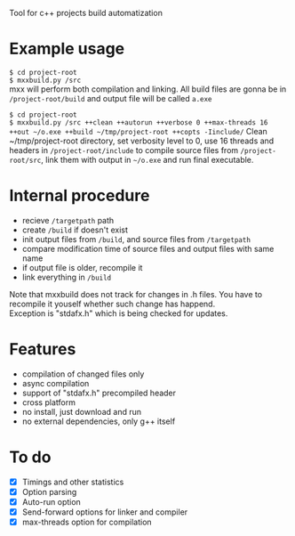 Tool for c++ projects build automatization  

# Example usage
`$ cd project-root`  
`$ mxxbuild.py /src`  
mxx will perform both compilation and linking. All build files are gonna be in `/project-root/build` and output file will be called `a.exe` 

`$ cd project-root`  
`$ mxxbuild.py /src ++clean ++autorun ++verbose 0 ++max-threads 16 ++out ~/o.exe ++build ~/tmp/project-root ++copts -Iinclude/`
Clean ~/tmp/project-root directory, set verbosity level to 0, use 16 threads and headers in `/project-root/include` to compile source files from `/project-root/src`, link them with output in `~/o.exe` and run final executable.  

# Internal procedure
- recieve `/targetpath` path
- create `/build` if doesn't exist
- init output files from `/build`, and source files from `/targetpath`
- compare modification time of source files and output files with same name
- if output file is older, recompile it
- link everything in `/build`

Note that mxxbuild does not track for changes in .h files. You have to recompile it youself whether such change has happend.  
Exception is "stdafx.h" which is being checked for updates.  

# Features
- compilation of changed files only
- async compilation
- support of "stdafx.h" precompiled header
- cross platform
- no install, just download and run
- no external dependencies, only g++ itself

# To do
- [X] Timings and other statistics
- [X] Option parsing
- [X] Auto-run option
- [X] Send-forward options for linker and compiler
- [X] max-threads option for compilation
